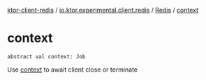 [ktor-client-redis](../../index.md) / [io.ktor.experimental.client.redis](../index.md) / [Redis](index.md) / [context](./context.md)

# context

`abstract val context: Job`

Use [context](./context.md) to await client close or terminate

